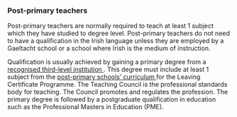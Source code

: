 ###  Post-primary teachers

Post-primary teachers are normally required to teach at least 1 subject which
they have studied to degree level. Post-primary teachers do not need to have a
qualification in the Irish language unless they are employed by a Gaeltacht
school or a school where Irish is the medium of instruction.

Qualification is usually achieved by gaining a primary degree from a [
recognised third-level institution
](https://www.gov.ie/en/collection/6f762-employing-a-teacher/) . This degree
must include at least 1 subject from the [ post-primary schools’ curriculum
](https://www.curriculumonline.ie/Senior-cycle/Curriculum/) for the Leaving
Certificate Programme. The Teaching Council is the professional standards body
for teaching. The Council promotes and regulates the profession. The primary
degree is followed by a postgraduate qualification in education such as the
Professional Masters in Education (PME).
